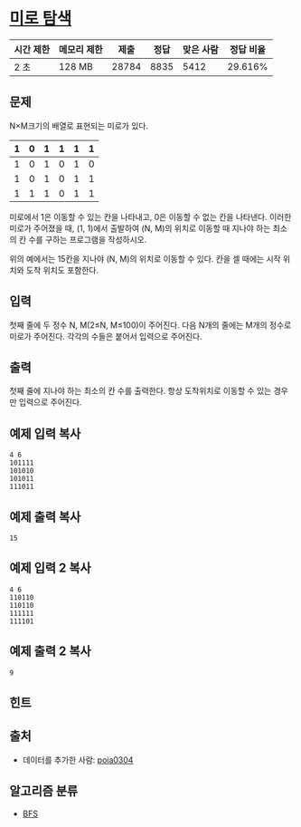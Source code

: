 # [미로 탐색](https://www.acmicpc.net/problem/2178)

| 시간 제한 | 메모리 제한 | 제출    | 정답   | 맞은 사람 | 정답 비율   |
| ----- | ------ | ----- | ---- | ----- | ------- |
| 2 초   | 128 MB | 28784 | 8835 | 5412  | 29.616% |

## 문제

N×M크기의 배열로 표현되는 미로가 있다.

| 1    | 0    | 1    | 1    | 1    | 1    |
| ---- | ---- | ---- | ---- | ---- | ---- |
| 1    | 0    | 1    | 0    | 1    | 0    |
| 1    | 0    | 1    | 0    | 1    | 1    |
| 1    | 1    | 1    | 0    | 1    | 1    |

미로에서 1은 이동할 수 있는 칸을 나타내고, 0은 이동할 수 없는 칸을 나타낸다. 이러한 미로가 주어졌을 때, (1, 1)에서 출발하여 (N, M)의 위치로 이동할 때 지나야 하는 최소의 칸 수를 구하는 프로그램을 작성하시오.

위의 예에서는 15칸을 지나야 (N, M)의 위치로 이동할 수 있다. 칸을 셀 때에는 시작 위치와 도착 위치도 포함한다.

## 입력

첫째 줄에 두 정수 N, M(2≤N, M≤100)이 주어진다. 다음 N개의 줄에는 M개의 정수로 미로가 주어진다. 각각의 수들은 붙어서 입력으로 주어진다.

## 출력

첫째 줄에 지나야 하는 최소의 칸 수를 출력한다. 항상 도착위치로 이동할 수 있는 경우만 입력으로 주어진다.

## 예제 입력 복사

```
4 6
101111
101010
101011
111011

```

## 예제 출력 복사

```
15
```

## 예제 입력 2 복사

```
4 6
110110
110110
111111
111101

```

## 예제 출력 2 복사

```
9

```

## 힌트

## 출처

- 데이터를 추가한 사람: [poia0304](https://www.acmicpc.net/user/poia0304)

## 알고리즘 분류

- [BFS](https://www.acmicpc.net/problem/tag/BFS)